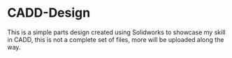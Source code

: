 # CADD-Design
This is a simple parts design created using Solidworks to showcase my skill in CADD, this is not a  complete set of files, 
more will be uploaded along the way.  
